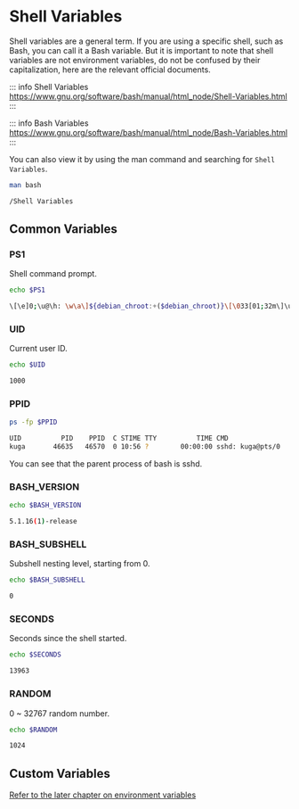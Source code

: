 # Shell Variables

Shell variables are a general term. If you are using a specific shell, such as Bash, you can call it a Bash variable.
But it is important to note that shell variables are not environment variables, do not be confused by their capitalization, here are the relevant official documents.

::: info Shell Variables
<a href="https://www.gnu.org/software/bash/manual/html_node/Shell-Variables.html" target="_blank">https://www.gnu.org/software/bash/manual/html_node/Shell-Variables.html</a>
:::

::: info Bash Variables
<a href="https://www.gnu.org/software/bash/manual/html_node/Bash-Variables.html" target="_blank">https://www.gnu.org/software/bash/manual/html_node/Bash-Variables.html</a>
:::

You can also view it by using the man command and searching for `Shell Variables`.

```bash
man bash
```

```bash
/Shell Variables
```

## Common Variables

### PS1

Shell command prompt.

```bash
echo $PS1
```

```bash
\[\e]0;\u@\h: \w\a\]${debian_chroot:+($debian_chroot)}\[\033[01;32m\]\u@\h\[\033[00m\]:\[\033[01;34m\]\w\[\033[00m\]\$
```

### UID

Current user ID.

```bash
echo $UID
```

```bash
1000
```

### PPID

```bash
ps -fp $PPID
```

```bash
UID          PID    PPID  C STIME TTY          TIME CMD
kuga       46635   46570  0 10:56 ?        00:00:00 sshd: kuga@pts/0
```

You can see that the parent process of bash is sshd.

### BASH\_VERSION

```bash
echo $BASH_VERSION
```

```bash
5.1.16(1)-release
```

### BASH\_SUBSHELL

&#x20;Subshell nesting level, starting from 0.

```bash
echo $BASH_SUBSHELL
```

```bash
0
```

### SECONDS

Seconds since the shell started.

```bash
echo $SECONDS
```

```bash
13963
```

### RANDOM

0 \~ 32767 random number.

```bash
echo $RANDOM
```

```bash
1024
```

## Custom Variables

[Refer to the later chapter on environment variables](/en/linux/env/concept/#custom-shell-variables)
